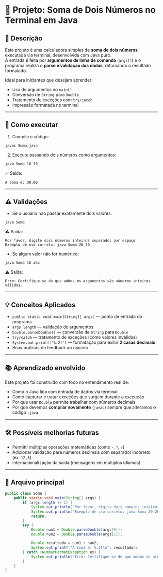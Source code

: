 # 📄 Projeto: Soma de Dois Números no Terminal em Java

## 🧠 Descrição
Este projeto é uma calculadora simples de **soma de dois números**, executada via terminal, desenvolvida com Java puro.  
A entrada é feita por **argumentos de linha de comando** (`args[]`) e o programa realiza o **parse e validação dos dados**, retornando o resultado formatado.

Ideal para iniciantes que desejam aprender:
- Uso de argumentos no `main()`
- Conversão de `String` para `Double`
- Tratamento de exceções com `try/catch`
- Impressão formatada no terminal

---

## 🚀 Como executar

1. Compile o código:
```bash
javac Soma.java
```

2. Execute passando dois números como argumentos:
```bash
java Soma 10 20
```

✅ Saída:
```
A soma é: 30.00
```

---

## ⚠️ Validações

- Se o usuário não passar exatamente dois valores:
```bash
java Soma
```

⚠️ Saída:
```
Por favor, digite dois números inteiros separados por espaço
Exemplo de uso correto: java Soma 20 20
```

- Se algum valor não for numérico:
```bash
java Soma 10 abc
```

⚠️ Saída:
```
Erro: Certifique-se de que ambos os argumentos são números inteiros válidos.
```

---

## 💡 Conceitos Aplicados

- `public static void main(String[] args)` — ponto de entrada do programa
- `args.length` — validação de argumentos
- `Double.parseDouble()` — conversão de `String` para `Double`
- `try/catch` — tratamento de exceções (como valores inválidos)
- `System.out.printf("%.2f")` — formatação para exibir **2 casas decimais**
- Boas práticas de feedback ao usuário

---

## 📚 Aprendizado envolvido

Este projeto foi construído com foco no entendimento real de:
- Como o Java lida com entrada de dados via terminal
- Como capturar e tratar exceções que surgem durante a execução
- Por que usar `Double` permite trabalhar com números decimais
- Por que devemos **compilar novamente** (`javac`) sempre que alteramos o código `.java`

---

## 🛠️ Possíveis melhorias futuras

- Permitir múltiplas operações matemáticas (como `-`, `*`, `/`)
- Adicionar validação para números decimais com separador incorreto (ex: `12,3`)
- Internacionalização da saída (mensagens em múltiplos idiomas)

---

## 📁 Arquivo principal

```java
public class Soma {
    public static void main(String[] args) {
        if (args.length != 2) {
            System.out.println("Por favor, digite dois números inteiros separados por espaço");
            System.out.println("Exemplo de uso correto: java Soma 20 20");
            return;
        }
        try {
            Double num1 = Double.parseDouble(args[0]);
            Double num2 = Double.parseDouble(args[1]);

            Double resultado = num1 + num2;
            System.out.printf("A soma é: %.2f\n", resultado);
        } catch (NumberFormatException ex) {
            System.out.println("Erro: Certifique-se de que ambos os argumentos são números inteiros válidos.");
        }
    }
}
```
